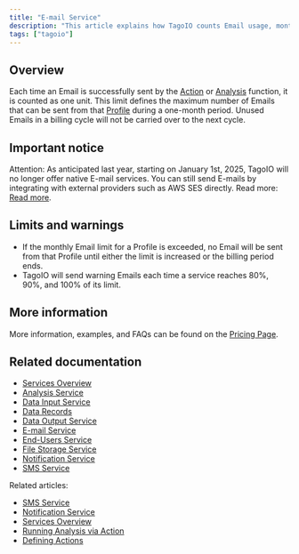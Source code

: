 ```yaml
---
title: "E-mail Service"
description: "This article explains how TagoIO counts Email usage, monthly limits and warnings, and the end of TagoIO's native E-mail service (effective January 1, 2025). It also points to alternatives and related documentation."
tags: ["tagoio"]
---
```


## Overview

Each time an Email is successfully sent by the [Action](link-to-Action) or [Analysis](link-to-Analysis) function, it is counted as one unit. This limit defines the maximum number of Emails that can be sent from that [Profile](link-to-Profile) during a one-month period. Unused Emails in a billing cycle will not be carried over to the next cycle.

## Important notice

Attention: As anticipated last year, starting on January 1st, 2025, TagoIO will no longer offer native E-mail services. You can still send E-mails by integrating with external providers such as AWS SES directly. Read more: [Read more](link-to-read-more).

## Limits and warnings

- If the monthly Email limit for a Profile is exceeded, no Email will be sent from that Profile until either the limit is increased or the billing period ends.
- TagoIO will send warning Emails each time a service reaches 80%, 90%, and 100% of its limit.

## More information

More information, examples, and FAQs can be found on the [Pricing Page](link-to-Pricing-Page).

## Related documentation

- [Services Overview](link-to-Services-Overview)
- [Analysis Service](link-to-Analysis-Service)
- [Data Input Service](link-to-Data-Input-Service)
- [Data Records](link-to-Data-Records)
- [Data Output Service](link-to-Data-Output-Service)
- [E-mail Service](link-to-E-mail-Service)
- [End-Users Service](link-to-End-Users-Service)
- [File Storage Service](link-to-File-Storage-Service)
- [Notification Service](link-to-Notification-Service)
- [SMS Service](link-to-SMS-Service)

Related articles:
- [SMS Service](link-to-SMS-Service)
- [Notification Service](link-to-Notification-Service)
- [Services Overview](link-to-Services-Overview)
- [Running Analysis via Action](link-to-Running-Analysis-via-Action)
- [Defining Actions](link-to-Defining-Actions)
